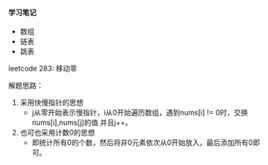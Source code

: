 #### 学习笔记

- 数组
- 链表
- 跳表



leetcode 283: 移动零

解题思路：

1. 采用快慢指针的思想
   - j从零开始表示慢指针，i从0开始遍历数组，遇到nums[i]  != 0时，交换nums[i],nums[j]的值 并且j++。
2. 也可也采用计数0的思想
   - 即统计所有0的个数，然后将非0元素依次从0开始放入，最后添加所有0即可。